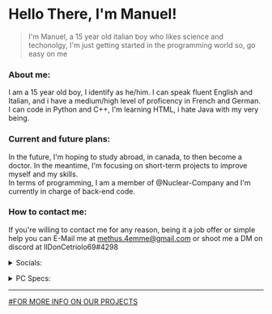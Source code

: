 # Hello There, I'm Manuel!
> I'm Manuel, a 15 year old italian boy who likes science and techonolgy, I'm just getting started in the programming world so, go easy on me 

### About me: 
I am a 15 year old boy, I identify as he/him. I can speak fluent English and Italian, and i have a medium/high level of proficency in French and German. <br> I can code in Python and C++, I'm learning HTML, i hate Java with my very being. 

### Current and future plans:
In the future, I'm hoping to study abroad, in canada, to then become a doctor. In the meantime, I'm focusing on short-term projects to improve myself and my skills. <br> In terms of programming, I am a member of @Nuclear-Company and I'm currently in charge of back-end code.

### How to contact me:
If you're willing to contact me for any reason, being it a job offer or simple help you can E-Mail me at methus.4emme@gmail.com or shoot me a DM on discord at IlDonCetriolo69#4298

<details>
<summary>
Socials:
</summary> 
<br>
  [Reddit](https://www.reddit.com/user/IlDonCetriolo)
  
  [Discord](https://discord.com/channels/714428960213041164/714445864059273257) 
  
  GitHub... bro, you're literally here </details>
  
<details>
<summary>
PC Specs:
</summary> 
<br>

GPU: RTX3060 <br>
CPU: Intel Core i7 8700 <br>
RAM: x2 Corsair Vengeance DDR4 16GB
Hard Drive: Crucial SSD</details>

-----------------------------------------------------------------------------------------------------------------------------------------------------------------------
[#FOR MORE INFO ON OUR PROJECTS](https://github.com/Nuclear-Company)



